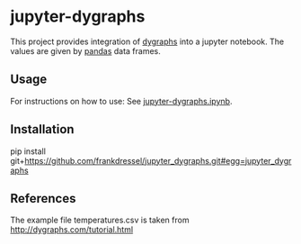 # jupyter-dygraphs

This project provides integration of [dygraphs](http://dygraphs.com) into a jupyter notebook. The 
values are given by [pandas](https://pandas.pydata.org/) data frames.

## Usage

For instructions on how to use: See [jupyter-dygraphs.ipynb](jupyter-dygraphs.ipynb).

## Installation

pip install git+https://github.com/frankdressel/jupyter_dygraphs.git#egg=jupyter_dygraphs

## References
The example file temperatures.csv is taken from http://dygraphs.com/tutorial.html
